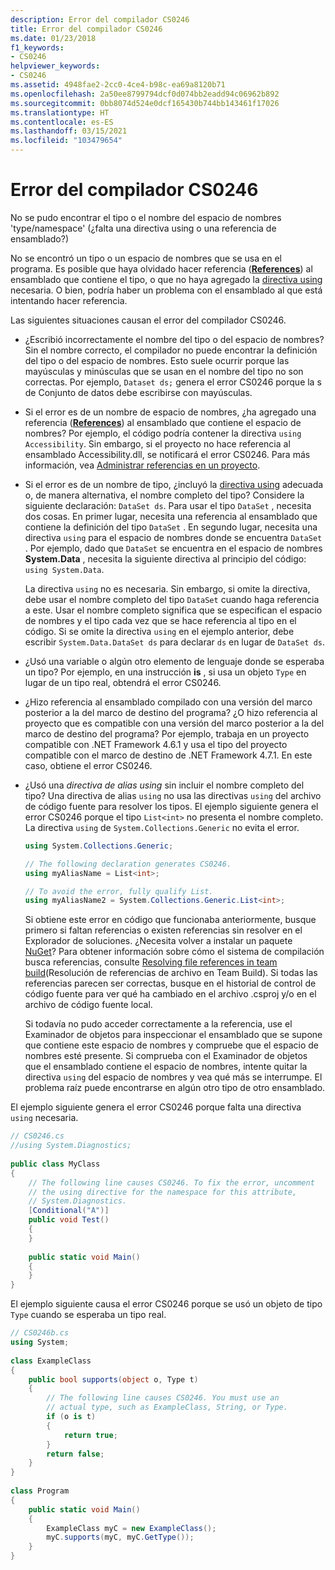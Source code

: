 ```yaml
---
description: Error del compilador CS0246
title: Error del compilador CS0246
ms.date: 01/23/2018
f1_keywords:
- CS0246
helpviewer_keywords:
- CS0246
ms.assetid: 4948fae2-2cc0-4ce4-b98c-ea69a8120b71
ms.openlocfilehash: 2a50ee8799794dcf0d074bb2eadd94c06962b892
ms.sourcegitcommit: 0bb8074d524e0dcf165430b744bb143461f17026
ms.translationtype: HT
ms.contentlocale: es-ES
ms.lasthandoff: 03/15/2021
ms.locfileid: "103479654"
---
```

# <a name="compiler-error-cs0246"></a>Error del compilador CS0246

No se pudo encontrar el tipo o el nombre del espacio de nombres 'type/namespace' (¿falta una directiva using o una referencia de ensamblado?)  
  
No se encontró un tipo o un espacio de nombres que se usa en el programa. Es posible que haya olvidado hacer referencia ([**References**](../compiler-options/inputs.md#references)) al ensamblado que contiene el tipo, o que no haya agregado la [directiva using](../keywords/using-directive.md) necesaria.  O bien, podría haber un problema con el ensamblado al que está intentando hacer referencia.  
  
Las siguientes situaciones causan el error del compilador CS0246.  
  
- ¿Escribió incorrectamente el nombre del tipo o del espacio de nombres? Sin el nombre correcto, el compilador no puede encontrar la definición del tipo o del espacio de nombres. Esto suele ocurrir porque las mayúsculas y minúsculas que se usan en el nombre del tipo no son correctas. Por ejemplo, `Dataset ds;` genera el error CS0246 porque la s de Conjunto de datos debe escribirse con mayúsculas.  
  
- Si el error es de un nombre de espacio de nombres, ¿ha agregado una referencia ([**References**](../compiler-options/inputs.md#references)) al ensamblado que contiene el espacio de nombres? Por ejemplo, el código podría contener la directiva `using Accessibility`. Sin embargo, si el proyecto no hace referencia al ensamblado Accessibility.dll, se notificará el error CS0246. Para más información, vea [Administrar referencias en un proyecto](/visualstudio/ide/managing-references-in-a-project).  
  
- Si el error es de un nombre de tipo, ¿incluyó la [directiva using](../keywords/using-directive.md) adecuada o, de manera alternativa, el nombre completo del tipo? Considere la siguiente declaración: `DataSet ds`. Para usar el tipo `DataSet` , necesita dos cosas. En primer lugar, necesita una referencia al ensamblado que contiene la definición del tipo `DataSet` . En segundo lugar, necesita una directiva `using` para el espacio de nombres donde se encuentra `DataSet` . Por ejemplo, dado que `DataSet` se encuentra en el espacio de nombres **System.Data** , necesita la siguiente directiva al principio del código: `using System.Data`.  
  
     La directiva `using` no es necesaria. Sin embargo, si omite la directiva, debe usar el nombre completo del tipo `DataSet` cuando haga referencia a este. Usar el nombre completo significa que se especifican el espacio de nombres y el tipo cada vez que se hace referencia al tipo en el código. Si se omite la directiva `using` en el ejemplo anterior, debe escribir `System.Data.DataSet ds` para declarar `ds` en lugar de `DataSet ds`.  
  
- ¿Usó una variable o algún otro elemento de lenguaje donde se esperaba un tipo? Por ejemplo, en una instrucción **is** , si usa un objeto `Type` en lugar de un tipo real, obtendrá el error CS0246.  

- ¿Hizo referencia al ensamblado compilado con una versión del marco posterior a la del marco de destino del programa? ¿O hizo referencia al proyecto que es compatible con una versión del marco posterior a la del marco de destino del programa? Por ejemplo, trabaja en un proyecto compatible con .NET Framework 4.6.1 y usa el tipo del proyecto compatible con el marco de destino de .NET Framework 4.7.1. En este caso, obtiene el error CS0246.
  
- ¿Usó una *directiva de alias using* sin incluir el nombre completo del tipo? Una directiva de alias `using` no usa las directivas `using` del archivo de código fuente para resolver los tipos. El ejemplo siguiente genera el error CS0246 porque el tipo `List<int>` no presenta el nombre completo. La directiva `using` de `System.Collections.Generic` no evita el error.  
  
    ```csharp  
    using System.Collections.Generic;  
  
    // The following declaration generates CS0246.  
    using myAliasName = List<int>;
  
    // To avoid the error, fully qualify List.  
    using myAliasName2 = System.Collections.Generic.List<int>;  
    ```  
  
     Si obtiene este error en código que funcionaba anteriormente, busque primero si faltan referencias o existen referencias sin resolver en el Explorador de soluciones. ¿Necesita volver a instalar un paquete [NuGet](https://www.nuget.org/)? Para obtener información sobre cómo el sistema de compilación busca referencias, consulte [Resolving file references in team build](/archive/blogs/manishagarwal/resolving-file-references-in-team-build-part-2)(Resolución de referencias de archivo en Team Build). Si todas las referencias parecen ser correctas, busque en el historial de control de código fuente para ver qué ha cambiado en el archivo .csproj y/o en el archivo de código fuente local.  
  
     Si todavía no pudo acceder correctamente a la referencia, use el Examinador de objetos para inspeccionar el ensamblado que se supone que contiene este espacio de nombres y compruebe que el espacio de nombres esté presente. Si comprueba con el Examinador de objetos que el ensamblado contiene el espacio de nombres, intente quitar la directiva `using` del espacio de nombres y vea qué más se interrumpe. El problema raíz puede encontrarse en algún otro tipo de otro ensamblado.  
  
El ejemplo siguiente genera el error CS0246 porque falta una directiva `using` necesaria.  
  
```csharp  
// CS0246.cs  
//using System.Diagnostics;  
  
public class MyClass  
{  
    // The following line causes CS0246. To fix the error, uncomment  
    // the using directive for the namespace for this attribute,  
    // System.Diagnostics.  
    [Conditional("A")]  
    public void Test()  
    {  
    }  
  
    public static void Main()  
    {  
    }  
}  
```  
  
El ejemplo siguiente causa el error CS0246 porque se usó un objeto de tipo `Type` cuando se esperaba un tipo real.  
  
```csharp  
// CS0246b.cs  
using System;  
  
class ExampleClass  
{  
    public bool supports(object o, Type t)  
    {  
        // The following line causes CS0246. You must use an  
        // actual type, such as ExampleClass, String, or Type.  
        if (o is t)  
        {  
            return true;  
        }  
        return false;  
    }  
}  
  
class Program  
{  
    public static void Main()  
    {  
        ExampleClass myC = new ExampleClass();  
        myC.supports(myC, myC.GetType());  
    }  
}  
```

